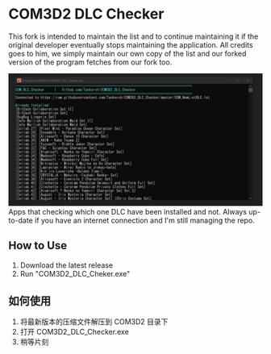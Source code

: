 # COM3D2 DLC Checker

This fork is intended to maintain the list and to continue maintaining it if the original developer eventually stops maintaining the application. All credits goes to him, we simply maintain our own copy of the list and our forked version of the program fetches from our fork too.

![](Demo.jpg)
Apps that checking which one DLC have been installed and not. Always up-to-date if you have an internet connection and I'm still managing the repo.

## How to Use

1.  Download the latest release
2.  Run "COM3D2_DLC_Cheker.exe"

## 如何使用

1.  将最新版本的压缩文件解压到 COM3D2 目录下
2.  打开 COM3D2_DLC_Checker.exe
3.  稍等片刻
